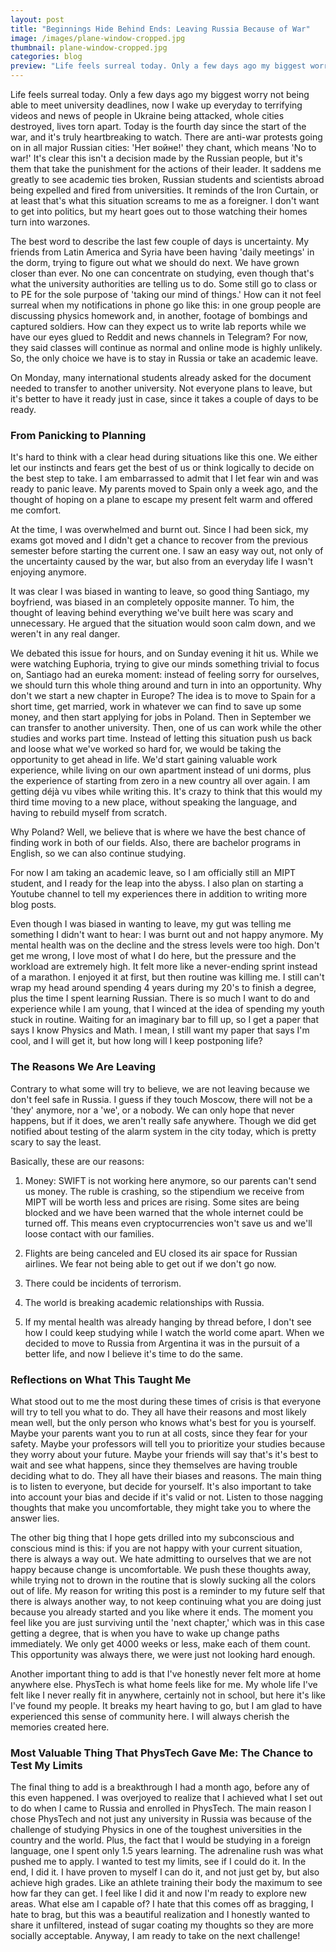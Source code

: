 ```yaml
---
layout: post
title: "Beginnings Hide Behind Ends: Leaving Russia Because of War"
image: /images/plane-window-cropped.jpg
thumbnail: plane-window-cropped.jpg
categories: blog
preview: "Life feels surreal today. Only a few days ago my biggest worry not being able to meet university deadlines, now I wake up everyday to terrifying videos and news."
---
```


Life feels surreal today. Only a few days ago my biggest worry not being able to meet university deadlines, now I wake up everyday to terrifying videos and news of people in Ukraine being attacked, whole cities destroyed, lives torn apart. Today is the fourth day since the start of the war, and it's truly heartbreaking to watch. There are anti-war protests going on in all major Russian cities: 'Нет войне!' they chant, which means 'No to war!' It's clear this isn't a decision made by the Russian people, but it's them that take the punishment for the actions of their leader. It saddens me greatly to see academic ties broken, Russian students and scientists abroad being expelled and fired from universities. It reminds of the Iron Curtain, or at least that's what this situation screams to me as a foreigner. I don't want to get into politics, but my heart goes out to those watching their homes turn into warzones.

The best word to describe the last few couple of days is uncertainty. My friends from Latin America and Syria have been having 'daily meetings' in the dorm, trying to figure out what we should do next. We have grown closer than ever. No one can concentrate on studying, even though that's what the university authorities are telling us to do. Some still go to class or to PE for the sole purpose of 'taking our mind of things.' How can it not feel surreal when my notifications in phone go like this: in one group people are discussing physics homework and, in another, footage of bombings and captured soldiers. How can they expect us to write lab reports while we have our eyes glued to Reddit and news channels in Telegram? For now, they said classes will continue as normal and online mode is highly unlikely. So, the only choice we have is to stay in Russia or take an academic leave.

On Monday, many international students already asked for the document needed to transfer to another university. Not everyone plans to leave, but it's better to have it ready just in case, since it takes a couple of days to be ready. 

### From Panicking to Planning

It's hard to think with a clear head during situations like this one. 
We either let our instincts and fears get the best of us or think logically to decide on the best step to take. I am embarrassed to admit that I let fear win and was ready to panic leave. My parents moved to Spain only a week ago, and the thought of hoping on a plane to escape my present felt warm and offered me comfort. 

At the time, I was overwhelmed and burnt out. Since I had been sick, my exams got moved and I didn't get a chance to recover from the previous semester before starting the current one. I saw an easy way out, not only of the uncertainty caused by the war, but also from an everyday life I wasn't enjoying anymore.

It was clear I was biased in wanting to leave, so good thing Santiago, my boyfriend, was biased in an completely opposite manner. To him, the thought of leaving behind everything we've built here was scary and unnecessary. He argued that the situation would soon calm down, and we weren't in any real danger.

We debated this issue for hours, and on Sunday evening it hit us. While we were watching Euphoria, trying to give our minds something trivial to focus on, Santiago had an eureka moment: instead of feeling sorry for ourselves, we should turn this whole thing around and turn in into an opportunity. Why don't we start a new chapter in Europe? The idea is to move to Spain for a short time, get married, work in whatever we can find to save up some money, and then start applying for jobs in Poland. Then in September we can transfer to another university. Then, one of us can work while the other studies and works part time. Instead of letting this situation push us back and loose what we've worked so hard for, we would be taking the opportunity to get ahead in life. We'd start gaining valuable work experience, while living on our own apartment instead of uni dorms, plus the experience of starting from zero in a new country all over again. I am getting déjà vu vibes while writing this. It's crazy to think that this would my third time moving to a new place, without speaking the language, and having to rebuild myself from scratch.

Why Poland? Well, we believe that is where we have the best chance of finding work in both of our fields. Also, there are bachelor programs in English, so we can also continue studying.

For now I am taking an academic leave, so I am officially still an MIPT student, and I ready for the leap into the abyss. I also plan on starting a Youtube channel to tell my experiences there in addition to writing more blog posts.

Even though I was biased in wanting to leave, my gut was telling me something I didn't want to hear: I was burnt out and not happy anymore. My mental health was on the decline and the stress levels were too high. Don't get me wrong, I love most of what I do here, but the pressure and the workload are extremely high. It felt more like a never-ending sprint instead of a marathon. I enjoyed it at first, but then routine was killing me. I still can't wrap my head around spending 4 years during my 20's to finish a degree, plus the time I spent learning Russian. There is so much I want to do and experience while I am young, that I winced at the idea of spending my youth stuck in routine. Waiting for an imaginary bar to fill up, so I get a paper that says  I know Physics and Math. I mean, I still want my paper that says I'm cool, and I will get it, but how long will I keep postponing life?

### The Reasons We Are Leaving

Contrary to what some will try to believe, we are not leaving because we don't feel safe in Russia. I guess if they touch Moscow, there will not be a 'they' anymore, nor a 'we', or a nobody. We can only hope that never happens, but if it does, we aren't really safe anywhere. Though we did get notified about testing of the alarm system in the city today, which is pretty scary to say the least.

Basically, these are our reasons:

1. Money: SWIFT is not working here anymore, so our parents can't send us money. The ruble is crashing, so the stipendium we receive from MIPT will be worth less and prices are rising. Some sites are being blocked and we have been warned that the whole internet could be turned off. This means even cryptocurrencies won't save us and we'll loose contact with our families.

3. Flights are being canceled and EU closed its air space for Russian airlines. We fear not being able to get out if we don't go now.

4. There could be incidents of terrorism.

5. The world is breaking academic relationships with Russia.

6. If my mental health was already hanging by thread before, I don't see how I could keep studying while I watch the world come apart. When we decided to move to Russia from Argentina it was in the pursuit of a better life, and now I believe it's time to do the same.

### Reflections on What This Taught Me

What stood out to me the most during these times of crisis is that everyone will try to tell you what to do. They all have their reasons and most likely mean well, but the only person who knows what's best for you is yourself. Maybe your parents want you to run at all costs, since they fear for your safety. Maybe your professors will tell you to prioritize your studies because they worry about your future. Maybe your friends will say that's it's best to wait and see what happens, since they themselves are having trouble deciding what to do. They all have their biases and reasons. The main thing is to listen to everyone, but decide for yourself. It's also important to take into account your bias and decide if it's valid or not. Listen to those nagging thoughts that make you uncomfortable, they might take you to where the answer lies.

The other big thing that I hope gets drilled into my subconscious and conscious mind is this: if you are not happy with your current situation, there is always a way out. We hate admitting to ourselves that we are not happy because change is uncomfortable. We push these thoughts away, while trying not to drown in the routine that is slowly sucking all the colors out of life. My reason for writing this post is a reminder to my future self that there is always another way, to not keep continuing what you are doing just because you already started and you like where it ends. The moment you feel like you are just surviving until the 'next chapter,' which was in this case getting a degree, that is when you have to wake up change paths immediately. We only get 4000 weeks or less, make each of them count. This opportunity was always there, we were just not looking hard enough.

Another important thing to add is that I've honestly never felt more at home anywhere else. PhysTech is what home feels like for me. My whole life I've felt like I never really fit in anywhere, certainly not in school, but here it's like I've found my people. It breaks my heart having to go, but I am glad to have experienced this sense of community here. I will always cherish the memories created here.

### Most Valuable Thing That PhysTech Gave Me: The Chance to Test My Limits

The final thing to add is a breakthrough I had a month ago, before any of this even happened. I was overjoyed to realize that I achieved what I set out to do when I came to Russia and enrolled in PhysTech. The main reason I chose PhysTech and not just any university in Russia was because of the challenge of studying Physics in one of the toughest universities in the country and the world. Plus, the fact that I would be studying in a foreign language, one I spent only 1.5 years learning. The adrenaline rush was what pushed me to apply. I wanted to test my limits, see if I could do it. In the end, I did it. I have proven to myself I can do it, and not just get by, but also achieve high grades. Like an athlete training their body the maximum to see how far they can get. 
I feel like I did it and now I'm ready to explore new areas. What else am I capable of? I hate that this comes off as bragging, I hate to brag, but this was a beautiful realization and I honestly wanted to share it unfiltered, instead of sugar coating my thoughts so they are more socially acceptable. Anyway, I am ready to take on the next challenge!
